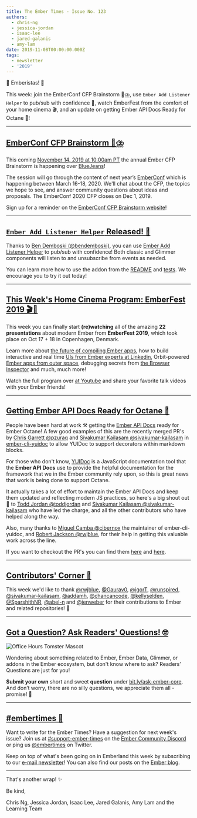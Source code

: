 ```yaml
---
title: The Ember Times - Issue No. 123
authors:
  - chris-ng
  - jessica-jordan
  - isaac-lee
  - jared-galanis
  - amy-lam
date: 2019-11-08T00:00:00.000Z
tags:
  - newsletter
  - '2019'
---
```



👋 Emberistas! 🐹

This week: join the EmberConf CFP Brainstorm 🧠⛈️, use `Ember Add Listener Helper` to pub/sub with confidence 📣, watch EmberFest from the comfort of your home cinema 🎬, and an update on getting Ember API Docs Ready for Octane 📖!

<!-- READMORE -->

---

## [EmberConf CFP Brainstorm 🧠⛈️](https://emberconf.com/#/cfp-brainstorm)

This coming [November 14, 2019 at 10:00am PT](https://everytimezone.com/s/970f2362) the annual Ember CFP Brainstorm is happening over [BlueJeans](https://bluejeans.com/241628685/webrtc)!

The session will go through the content of next year’s [EmberConf](http://emberconf.com/) which is happening between March 16-18, 2020. We'll chat about the CFP, the topics we hope to see, and answer community questions about ideas and proposals. The EmberConf 2020 CFP closes on Dec 1, 2019.

Sign up for a reminder on the [EmberConf CFP Brainstorm website](https://emberconf.com/#/cfp-brainstorm)!

---

## [`Ember Add Listener Helper` Released! 📣](https://twitter.com/bendemboski/status/1187068387710525440)

Thanks to [Ben Demboski (@bendemboski)](https://github.com/bendemboski), you can use [Ember Add Listener Helper](https://github.com/bendemboski/ember-add-listener-helper) to pub/sub with confidence! Both classic and Glimmer components will listen to and unsubscribe from events as needed.

You can learn more how to use the addon from the [README](https://github.com/bendemboski/ember-add-listener-helper#usage) and [tests](https://github.com/bendemboski/ember-add-listener-helper/blob/master/tests/integration/helpers/add-listener-test.js). We encourage you to try it out today!

---

## [This Week's Home Cinema Program: EmberFest 2019 🎬🍿](https://www.youtube.com/watch?v=zXbqv2PeYCM&list=PLN4SpDLOSVkT0e094BZhGkUnf2WBF09xx)

This week you can finally start **(re)watching** all of the amazing **22 presentations** about modern Ember from **EmberFest 2019**, which took place on Oct 17 + 18 in Copenhagen, Denmark.

Learn more about [the future of compiling Ember apps](https://www.youtube.com/watch?v=StFbdKBC94o), how to build interactive and real time [UIs from Ember experts at Linkedin](https://www.youtube.com/watch?v=lpljvcBUye0), Orbit-powered [Ember apps from outer space](https://www.youtube.com/watch?v=b7-VegI-WX8), debugging secrets from [the Browser Inspector](https://www.youtube.com/watch?v=xIWFn05oLe8) and much, much more!

Watch the full program over [at Youtube](https://www.youtube.com/watch?v=zXbqv2PeYCM&list=PLN4SpDLOSVkT0e094BZhGkUnf2WBF09xx) and share your favorite talk videos with your Ember friends!

---

## [Getting Ember API Docs Ready for Octane 📖](https://github.com/cibernox/ember-cli-yuidoc/pull/52)

People have been hard at work ⚒ getting the [Ember API Docs](https://api.emberjs.com/ember/release) ready for Ember Octane! A few good examples of this are the recently merged PR's by [Chris Garrett @pzuraq](https://github.com/pzuraq) and [Sivakumar Kailasam @sivakumar-kailasam](https://github.com/sivakumar-kailasam) in [ember-cli-yuidoc](https://github.com/cibernox/ember-cli-yuidoc) to allow YUIDoc to support decorators within markdown blocks.

For those who don't know, [YUIDoc](https://github.com/yui/yuidoc) is a JavaScript documentation tool that the **Ember API Docs** use to provide the helpful documentation for the framework that we in the Ember community rely upon, so this is great news that work is being done to support Octane.  

It actually takes a lot of effort to maintain the Ember API Docs and keep them updated and reflecting modern JS practices, so here's a big shout out 🎉 to [Todd Jordan @toddjordan](https://github.com/toddjordan) and [Sivakumar Kailasam @sivakumar-kailasam](https://github.com/sivakumar-kailasam) who have led the charge, and all the other contributors who have helped along the way.

Also, many thanks to [Miguel Camba @cibernox](https://github.com/cibernox) the maintainer of ember-cli-yuidoc, and [Robert Jackson @rwjblue](https://github.com/rwjblue), for their help in getting this valuable work across the line.

If you want to checkout the PR's you can find them [here](https://github.com/cibernox/ember-cli-yuidoc/pull/52) and [here](https://github.com/cibernox/ember-cli-yuidoc/pull/53).

---

## [Contributors' Corner 👏](https://guides.emberjs.com/release/contributing/repositories/)

<p>This week we'd like to thank <a href="https://github.com/rwjblue" target="gh-user">@rwjblue</a>, <a href="https://github.com/Gaurav0" target="gh-user">@Gaurav0</a>, <a href="https://github.com/igorT" target="gh-user">@igorT</a>, <a href="https://github.com/runspired" target="gh-user">@runspired</a>, <a href="https://github.com/sivakumar-kailasam" target="gh-user">@sivakumar-kailasam</a>, <a href="https://github.com/addamh" target="gh-user">@addamh</a>, <a href="https://github.com/chancancode" target="gh-user">@chancancode</a>, <a href="https://github.com/kellyselden" target="gh-user">@kellyselden</a>, <a href="https://github.com/SparshithNR" target="gh-user">@SparshithNR</a>, <a href="https://github.com/abel-n" target="gh-user">@abel-n</a> and <a href="https://github.com/jenweber" target="gh-user">@jenweber</a> for their contributions to Ember and related repositories! 💖</p>

---

## [Got a Question? Ask Readers' Questions! 🤓](https://docs.google.com/forms/d/e/1FAIpQLScqu7Lw_9cIkRtAiXKitgkAo4xX_pV1pdCfMJgIr6Py1V-9Og/viewform)

<div class="blog-row">
  <img class="float-right small transparent padded" alt="Office Hours Tomster Mascot" title="Readers' Questions" src="/images/tomsters/officehours.png" />

  <p>Wondering about something related to Ember, Ember Data, Glimmer, or addons in the Ember ecosystem, but don't know where to ask? Readers’ Questions are just for you!</p>

  <p><strong>Submit your own</strong> short and sweet <strong>question</strong> under <a href="https://bit.ly/ask-ember-core" target="rq">bit.ly/ask-ember-core</a>. And don’t worry, there are no silly questions, we appreciate them all - promise! 🤞</p>
</div>

---

## [#embertimes 📰](https://blog.emberjs.com/tags/newsletter.html)

Want to write for the Ember Times? Have a suggestion for next week's issue? Join us at [#support-ember-times](https://discordapp.com/channels/480462759797063690/485450546887786506) on the [Ember Community Discord](https://discordapp.com/invite/zT3asNS) or ping us [@embertimes](https://twitter.com/embertimes) on Twitter.

Keep on top of what's been going on in Emberland this week by subscribing to our [e-mail newsletter](https://the-emberjs-times.ongoodbits.com/)! You can also find our posts on the [Ember blog](https://emberjs.com/blog/tags/newsletter.html).

---

That's another wrap! ✨

Be kind,

Chris Ng, Jessica Jordan, Isaac Lee, Jared Galanis, Amy Lam and the Learning Team

